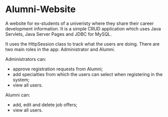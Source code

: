 # Alumni-Website

A website for ex-students of a univeristy where they share their career development information.
It is a simple CRUD application which uses Java Servlets, Java Server Pages and JDBC for MySQL.

It uses the HttpSession class to track what the users are doing.
There are two main roles in the app: Administrator and Alumni.

Administrators can:
- approve registration requests from Alumni;
- add specialties from which the users can select when registering in the system;
- view all users.

Alumni can:
- add, edit and delete job offers;
- view all users.
